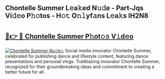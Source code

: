 ## Chontelle Summer L𝚎a𝚔ed N𝚞𝚍e - Part-Jqs Vi𝚍𝚎o P𝚑𝚘tos - H𝚘𝚝 O𝚗𝚕yf𝚊ns L𝚎a𝚔s lH2N8

# <h2><a href="http://kf31xue.oniu.top/?m=Chontelle+Summer">🔗👉 🔴 Chontelle Summer P𝚑ot𝚘𝚜 V𝚒d𝚎o</a></h2>

[![Chontelle Summer Nu𝚍e𝚜](https://i.imgur.com/0qMVB7G.gif)](http://kf31xue.oniu.top/?m=Chontelle+Summer)
Social media innovator Chontelle Summer, celebrated for publishing dance and lifestyle content, featuring dance presentations and personal vlogs. Trailblazing innovator Chontelle Summer, recognized for their groundbreaking ideas and commitment to creating a better future for all.  
